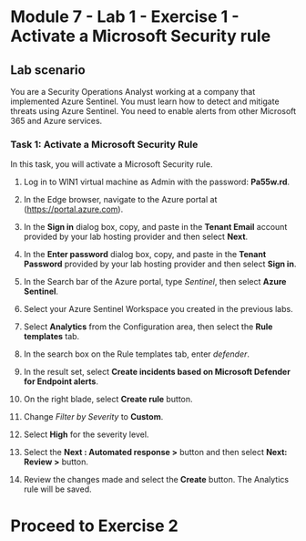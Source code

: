 # Module 7 - Lab 1 - Exercise 1 - Activate a Microsoft Security rule

## Lab scenario

You are a Security Operations Analyst working at a company that implemented Azure Sentinel. You must learn how to detect and mitigate threats using Azure Sentinel.  You need to enable alerts from other Microsoft 365 and Azure services.  

### Task 1: Activate a Microsoft Security Rule

In this task, you will activate a Microsoft Security rule.

1. Log in to WIN1 virtual machine as Admin with the password: **Pa55w.rd**.  

2. In the Edge browser, navigate to the Azure portal at (https://portal.azure.com).

3. In the **Sign in** dialog box, copy, and paste in the **Tenant Email** account provided by your lab hosting provider and then select **Next**.

4. In the **Enter password** dialog box, copy, and paste in the **Tenant Password** provided by your lab hosting provider and then select **Sign in**.

5. In the Search bar of the Azure portal, type *Sentinel*, then select **Azure Sentinel**.

6. Select your Azure Sentinel Workspace you created in the previous labs.

7. Select **Analytics** from the Configuration area, then select the **Rule templates** tab.

8. In the search box on the Rule templates tab, enter *defender*.

9. In the result set, select **Create incidents based on Microsoft Defender for Endpoint alerts**. 

10. On the right blade, select **Create rule** button.

11. Change *Filter by Severity* to **Custom**.

12. Select **High** for the severity level.

13. Select the **Next : Automated response >** button and then select **Next: Review >** button.

14. Review the changes made and select the **Create** button.  The Analytics rule will be saved.

# Proceed to Exercise 2
